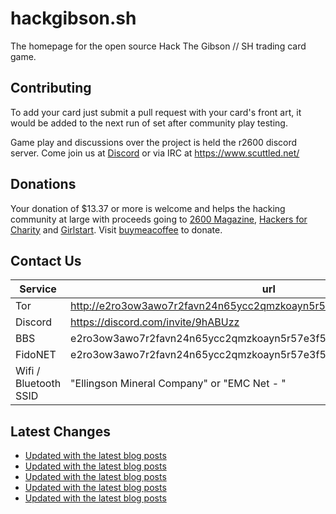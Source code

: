 # hackgibson.sh
The homepage for the open source Hack The Gibson // SH trading card game.


## Contributing

To add your card just submit a pull request with your card's front art, it would be added to the next run of set after community play testing.

Game play and discussions over the project is held the r2600 discord server. Come join us at [Discord](https://discord.com/invite/9hABUzz) or via IRC at https://www.scuttled.net/


## Donations

Your donation of $13.37 or more is welcome and helps the hacking community at large with proceeds going to [2600 Magazine](https://2600.com/), [Hackers for Charity](https://hackersforcharity.org) and [Girlstart](https://girlstart.org).  Visit [buymeacoffee](https://www.buymeacoffee.com/hackgibson.sh) to donate.


## Contact Us

Service | url
-|-
Tor | http://e2ro3ow3awo7r2favn24n65ycc2qmzkoayn5r57e3f56nvjwdcgg32ad.onion
Discord | https://discord.com/invite/9hABUzz
BBS | e2ro3ow3awo7r2favn24n65ycc2qmzkoayn5r57e3f56nvjwdcgg32ad.onion:23
FidoNET | e2ro3ow3awo7r2favn24n65ycc2qmzkoayn5r57e3f56nvjwdcgg32ad.onion:24554
Wifi / Bluetooth SSID | "Ellingson Mineral Company" or "EMC Net - <fidonet address>"

## Latest Changes
<!-- BLOG-POST-LIST:START -->
- [Updated with the latest blog posts](https://github.com/DFW2600/hackgibson.sh/commit/a2451bd97614f3f1b5d1d0eb11977d874eab3abf)
- [Updated with the latest blog posts](https://github.com/DFW2600/hackgibson.sh/commit/14fd252d253b80ac32e9f68a80f4c70a043e6632)
- [Updated with the latest blog posts](https://github.com/DFW2600/hackgibson.sh/commit/27978cebdff4bf8ac6ef37c5a9e35585e7fc67ed)
- [Updated with the latest blog posts](https://github.com/DFW2600/hackgibson.sh/commit/a92cad7ac3d3007d765945e943b599e8d1999117)
- [Updated with the latest blog posts](https://github.com/DFW2600/hackgibson.sh/commit/60d7f3b81aaa7eca9d6c26c023d9435898623ee1)
<!-- BLOG-POST-LIST:END -->
